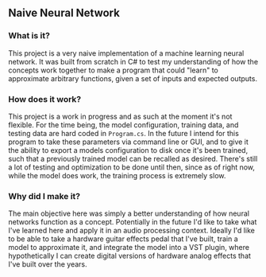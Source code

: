 ## Naive Neural Network

### What is it?
This project is a very naive implementation of a machine learning neural network.
It was built from scratch in C# to test my understanding of how the concepts work together
to make a program that could "learn" to approximate arbitrary functions, given a set of
inputs and expected outputs.


### How does it work?
This project is a work in progress and as such at the moment it's not flexible.
For the time being, the model configuration, training data, and testing data are hard coded
in `Program.cs`. In the future I intend for this program to take these parameters via command line or
GUI, and to give it the ability to export a models configuration to disk once it's been trained, such
that a previously trained model can be recalled as desired. There's still a lot of testing and
optimization to be done until then, since as of right now, while the model does work, the training process
is extremely slow.


### Why did I make it?
The main objective here was simply a better understanding of how neural networks function as a concept.
Potentially in the future I'd like to take what I've learned here and apply it in an audio processing
context. Ideally I'd like to be able to take a hardware guitar effects pedal that I've built, train
a model to approximate it, and integrate the model into a VST plugin, where hypothetically I can
create digital versions of hardware analog effects that I've built over the years.